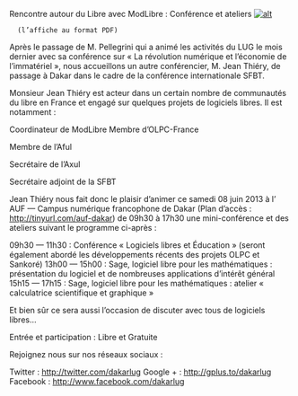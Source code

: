 
 Rencontre autour du Libre avec ModLibre : Conférence et ateliers
[![alt](https://github.com/Dakarlug/scrapper/page1-339px-Affiche_Conference_et_atelier_DakarLUG_avec_jean_Thiery_8-juin-2013.Affiche_Conference_et_atelier_DakarLUG_avec_jean_Thiery_8-juin-2013.pdf.jpg "")](https://github.com/Dakarlug/scrapper/pdf)
    
      (l’affiche au format PDF)

Après le passage de M. Pellegrini qui a animé les activités du LUG le
mois dernier avec sa conférence sur « La révolution numérique et l’économie de
l’immatériel », nous accueillons un autre conférencier, M. Jean
Thiéry, de passage à Dakar dans le cadre de la conférence
internationale SFBT.

Monsieur Jean Thiéry est acteur dans un certain nombre de communautés
du libre en France et engagé sur quelques projets de logiciels libres.
Il est notamment :

Coordinateur de ModLibre
Membre d’OLPC-France

Membre de l’Aful

Secrétaire de l’Axul

Secrétaire adjoint de la SFBT




Jean Thiéry nous fait donc le plaisir d’animer ce samedi 08 juin 2013 à l’ AUF — Campus numérique francophone de Dakar
(Plan d’accès : http://tinyurl.com/auf-dakar)
de
09h30 à 17h30 une
mini-conférence et des ateliers suivant le programme ci-après :

09h30 — 11h30 : Conférence « Logiciels libres et Éducation »
(seront également abordé les développements récents des projets OLPC et
Sankoré)
13h00 — 15h00 : Sage,
logiciel libre pour les mathématiques : présentation du logiciel et de
nombreuses applications d’intérêt général
15h15 — 17h15 : Sage, logiciel libre pour les mathématiques :
atelier « calculatrice scientifique et graphique »

Et bien sûr ce sera aussi l’occasion de discuter avec tous de logiciels
libres…

Entrée
et participation : Libre et Gratuite

Rejoignez nous sur nos réseaux sociaux :

Twitter : http://twitter.com/dakarlug
Google + : http://gplus.to/dakarlug
Facebook : http://www.facebook.com/dakarlug


    
    
    



    



    



    



    



    



 
    
     